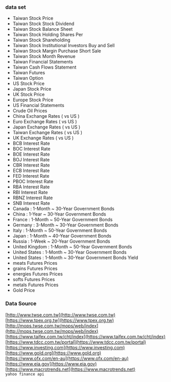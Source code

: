 ### data set

* Taiwan Stock Price
* Taiwan Stock Stock Dividend
* Taiwan Stock Balance Sheet
* Taiwan Stock Holding Shares Per
* Taiwan Stock Shareholding
* Taiwan Stock Institutional Investors Buy and Sell
* Taiwan Stock Margin Purchase Short Sale
* Taiwan Stock Month Revenue
* Taiwan Financial Statements
* Taiwan Cash Flows Statement
* Taiwan Futures
* Taiwan Option
* US Stock Price
* Japan Stock Price
* UK Stock Price
* Europe Stock Price
* US Financial Statements
* Crude Oil Prices
* China Exchange Rates ( vs US )
* Euro Exchange Rates ( vs US )
* Japan Exchange Rates ( vs US )
* Taiwan Exchange Rates ( vs US )
* UK Exchange Rates ( vs US )
* BCB Interest Rate
* BOC Interest Rate
* BOE Interest Rate
* BOJ Interest Rate
* CBR Interest Rate
* ECB Interest Rate
* FED Interest Rate
* PBOC Interest Rate
* RBA Interest Rate
* RBI Interest Rate
* RBNZ Interest Rate
* SNB Interest Rate
* Canada : 1-Month ~ 30-Year Government Bonds
* China : 1-Year ~ 30-Year Government Bonds
* France : 1-Month ~ 50-Year Government Bonds
* Germany : 3-Month ~ 30-Year Government Bonds
* Italy : 1-Month ~ 50-Year Government Bonds
* Japan : 1-Month ~ 40-Year Government Bonds
* Russia : 1-Week ~ 20-Year Government Bonds
* United Kingdom : 1-Month ~ 50-Year Government Bonds
* United States : 1-Month ~ 30-Year Government Bonds
* United States : 1-Month ~ 30-Year Government Bonds Yield
* meats Futures Prices
* grains Futures Prices
* energies Futures Prices
* softs Futures Prices
* metals Futures Prices
* Gold Price


### Data Source <br>
[http://www.twse.com.tw](http://www.twse.com.tw)<br>
[https://www.tpex.org.tw](https://www.tpex.org.tw)<br>
[http://mops.twse.com.tw/mops/web/index](http://mops.twse.com.tw/mops/web/index)<br>
[https://www.taifex.com.tw/cht/index](https://www.taifex.com.tw/cht/index)<br>
[https://www.tdcc.com.tw/portal](https://www.tdcc.com.tw/portal)<br>
[https://www.investing.com](https://www.investing.com)<br>
[https://www.gold.org](https://www.gold.org)<br>
[https://www.ofx.com/en-au](https://www.ofx.com/en-au)<br>
[https://www.eia.gov](https://www.eia.gov)<br>
[https://www.macrotrends.net](https://www.macrotrends.net)<br>
`yahoo finance api`<br>


